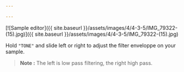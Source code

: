 ```yaml
---

---
```


[![Sample editor]({{ site.baseurl }}/assets/images/4/4-3-5/IMG_79322-(15).jpg)]({{
site.baseurl }}/assets/images/4/4-3-5/IMG_79322-(15).jpg)

Hold `"TONE"` and slide left or right to adjust the filter enveloppe on your sample.

> **Note :** The left is low pass filtering, the right high pass.
